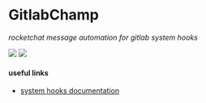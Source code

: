 # GitlabChamp

*rocketchat message automation for gitlab system hooks*

![](https://gitlab.fsrv.services/fsrvcorp/integration/gitlabchamp/badges/main/pipeline.svg)
![](https://gitlab.fsrv.services/fsrvcorp/integration/gitlabchamp/badges/main/coverage.svg)


#### useful links

* [system hooks documentation](https://docs.gitlab.com/ee/administration/system_hooks.html)
